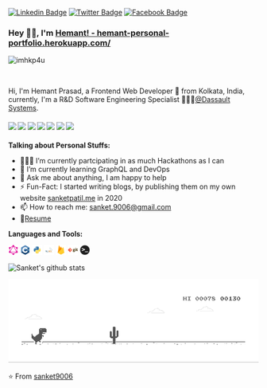 [![Linkedin Badge](https://img.shields.io/badge/-@hemant_prasad-blue?style=flat-square&logo=Linkedin&logoColor=white&link=https://www.linkedin.com/in/imhkp4u/)](https://www.linkedin.com/in/imhkp4u/) [![Twitter Badge](https://img.shields.io/badge/-@hemant_prasad-1ca0f1?style=flat-square&labelColor=1ca0f1&logo=twitter&logoColor=white&link=https://twitter.com/HemantP65524466)](https://twitter.com/HemantP65524466) [![Facebook Badge](https://img.shields.io/badge/-@____hemant____prasad____-3b5998?style=flat-square&labelColor=3b5998&logo=facebook&logoColor=white&link=https://www.facebook.com/imhkp4u)](https://www.facebook.com/imhkp4u)
 

### Hey 👋🏽, I'm [Hemant! - hemant-personal-portfolio.herokuapp.com/](https://hemant-personal-portfolio.herokuapp.com/)  
<p align="left"> <img src="https://komarev.com/ghpvc/?username=imhkp4u" alt="imhkp4u" /> </p> 


<br/>

Hi, I'm Hemant Prasad, a Frontend Web Developer 🚀 from Kolkata, India, currently, I'm a  R&D Software Engineering Specialist 👨🏽‍💼[@Dassault Systems](https://www.3ds.com/). 

####      ![](https://img.shields.io/badge/Web%20Designing-%3C%2F%3E-blueviolet) ![](https://img.shields.io/badge/Google%20Cloud-%3C%2F%3E-yellow) ![](https://img.shields.io/badge/Python-%7C-0%2C%2022%2C%20100) ![](https://img.shields.io/badge/C++-%7C-yellowgreen) ![](https://img.shields.io/badge/Augmented%20Reality-%7C-blue) ![](https://img.shields.io/badge/SEO-%7C-ff69b4) ![](https://img.shields.io/badge/Testing-%3C%2F%3E-blueviolet)
  
**Talking about Personal Stuffs:**

- 👨🏽‍💻 I’m currently partcipating in as much Hackathons as I can
- 🌱 I’m currently learning GraphQL and DevOps
- 💬 Ask me about anything, I am happy to help
- ⚡️ Fun-Fact: I started writing blogs, by publishing them on my own website [sanketpatil.me](https://www.sanketpatil.me/) in 2020
- 📫 How to reach me: sanket.9006@gmail.com
- 📝[Resume](https://www.sanketpatil.me/wp-content/uploads/2020/07/Sanket-Patil-_-Rsesume.pdf)

**Languages and Tools:**   

<code><img height="20" src="https://raw.githubusercontent.com/github/explore/5c058a388828bb5fde0bcafd4bc867b5bb3f26f3/topics/graphql/graphql.png"></code>
<code><img height="20" src="https://raw.githubusercontent.com/github/explore/80688e429a7d4ef2fca1e82350fe8e3517d3494d/topics/cpp/cpp.png"></code>
<code><img height="20" src="https://raw.githubusercontent.com/github/explore/80688e429a7d4ef2fca1e82350fe8e3517d3494d/topics/python/python.png"></code>
<code><img height="20" src="https://raw.githubusercontent.com/github/explore/80688e429a7d4ef2fca1e82350fe8e3517d3494d/topics/mysql/mysql.png"></code>
<code><img height="20" src="https://raw.githubusercontent.com/github/explore/80688e429a7d4ef2fca1e82350fe8e3517d3494d/topics/firebase/firebase.png"></code>
<code><img height="20" src="https://raw.githubusercontent.com/github/explore/80688e429a7d4ef2fca1e82350fe8e3517d3494d/topics/git/git.png"></code>
<code><img height="20" src="https://raw.githubusercontent.com/github/explore/80688e429a7d4ef2fca1e82350fe8e3517d3494d/topics/terminal/terminal.png"></code>

![Sanket's github stats](https://github-readme-stats.vercel.app/api?username=sanket9006&show_icons=true&theme=radical)

![Dino](https://raw.githubusercontent.com/sanket9006/sanket9006/master/dino.gif)




⭐️ From [sanket9006](https://github.com/[sanket9006])
